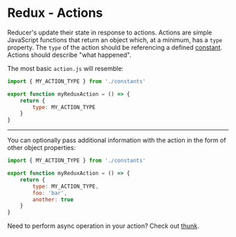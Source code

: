 # Redux - Actions

Reducer's update their state in response to actions. Actions are simple JavaScript functions that return an object which, at a minimum, has a `type` property. The `type` of the action should be referencing a defined [constant](constants.md). Actions should describe "what happened".

The most basic `action.js` will resemble:

```js
import { MY_ACTION_TYPE } from './constants'

export function myReduxAction = () => {
    return {
        type: MY_ACTION_TYPE
    }
}
```

---

You can optionally pass additional information with the action in the form of other object properties:

```js
import { MY_ACTION_TYPE } from './constants'

export function myReduxAction = () => {
    return {
        type: MY_ACTION_TYPE,
        foo: 'bar',
        another: true
    }
}
```

Need to perform async operation in your action? Check out [thunk](thunk.md).
